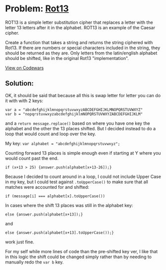# Problem: [Rot13](https://www.codewars.com/kata/530e15517bc88ac656000716)

ROT13 is a simple letter substitution cipher that replaces a letter with the letter 13 letters after it in the alphabet. ROT13 is an example of the Caesar cipher.

Create a function that takes a string and returns the string ciphered with Rot13. If there are numbers or special characters included in the string, they should be returned as they are. Only letters from the latin/english alphabet should be shifted, like in the original Rot13 "implementation".

[View on Codewars](https://www.codewars.com/kata/530e15517bc88ac656000716)

## Solution:

OK, it should be said that because all this is swap letter for letter you can do it with with 2 keys:
```
var a = "abcdefghijklmnopqrstuvwxyzABCDEFGHIJKLMNOPQRSTUVWXYZ"
var b = "nopqrstuvwxyzabcdefghijklmNOPQRSTUVWXYZABCDEFGHIJKLM"  
```
and a ```return message.replace()``` based on where you have one key the alphabet and the other the 13 places shifted. But I decided instead to do a loop that would count and loop over the key.

My key: ```var alphabet = "abcdefghijklmnopqrstuvwxyz";```

Counting forward 13 places is simple enough even if starting at Y where you would count past the end.
```
if (x+13 > 25) {answer.push(alphabet[x+13-26]);}
```

Because I decided to count around in a loop, I could not include Upper Case in my key, but I could test against ```.toUpperCase()``` to make sure that all matches were accounted for and shifted:
```
if (message[i] === alphabet[x].toUpperCase())
```

In cases where the shift 13 places was still in the alphabet key:
```
else {answer.push(alphabet[x+13]);}
```
and
```
else {answer.push(alphabet[x+13].toUpperCase());}
```
work just fine.

For my self while more lines of code than the pre-shifted key ver, I like that in this logic the shift could be changed simply rather than by needing to manually redo the ```var b``` key.
